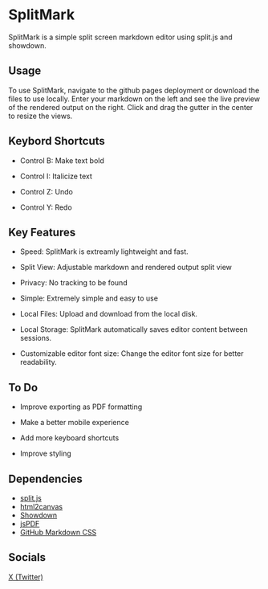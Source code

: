 # SplitMark

SplitMark is a simple split screen markdown editor using split.js and showdown.

## Usage
To use SplitMark, navigate to the github pages deployment or download the files to use locally.
Enter your markdown on the left and see the live preview of the rendered output on the right. Click and drag the gutter in the center to resize the views.

## Keybord Shortcuts

* Control B: Make text bold

* Control I: Italicize text

* Control Z: Undo

* Control Y: Redo

## Key Features 
* Speed: SplitMark is extreamly lightweight and fast.

* Split View: Adjustable markdown and rendered output split view

* Privacy: No tracking to be found

* Simple: Extremely simple and easy to use

* Local Files: Upload and download from the local disk.

* Local Storage: SplitMark automatically saves editor content between sessions.

* Customizable editor font size: Change the editor font size for better readability.

## To Do

* Improve exporting as PDF formatting

* Make a better mobile experience

* Add more keyboard shortcuts

* Improve styling

## Dependencies
* [split.js](https://github.com/splitrb/split.js?files=1)
* [html2canvas](https://github.com/niklasvh/html2canvas)
* [Showdown](https://showdownjs.com/)
* [jsPDF](https://github.com/parallax/jsPDF)
* [GitHub Markdown CSS](https://github.com/sindresorhus/github-markdown-css)

## Socials
[X (Twitter)](https://twitter.com/splitmark1)